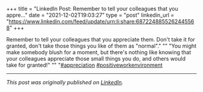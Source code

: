 +++
title = "LinkedIn Post: Remember to tell your colleagues that you appre..."
date = "2021-12-02T19:03:27"
type = "post"
linkedin_url = "https://www.linkedin.com/feed/update/urn:li:share:6872248855262445568"
+++

Remember to tell your colleagues that you appreciate them. Don't take it for granted, don't take those things you like of them as "normal"."
""
"You might make somebody blush for a moment, but there's nothing like knowing that your colleagues appreciate those small things you do, and others would take for granted!"
""
"[#appreciation](https://www.linkedin.com/feed/hashtag/appreciation) [#positiveworkenvironment](https://www.linkedin.com/feed/hashtag/positiveworkenvironment)

---

*This post was originally published on [LinkedIn](https://www.linkedin.com/in/adrianmoreno/recent-activity/all/).*